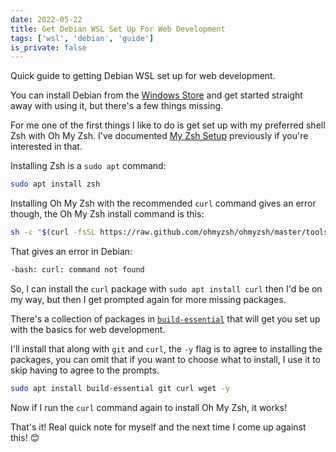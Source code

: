 ```yaml
---
date: 2022-05-22
title: Get Debian WSL Set Up For Web Development
tags: ['wsl', 'debian', 'guide']
is_private: false
---
```


Quick guide to getting Debian WSL set up for web development.

You can install Debian from the [Windows Store] and get started
straight away with using it, but there's a few things missing.

For me one of the first things I like to do is get set up with my
preferred shell Zsh with Oh My Zsh. I've documented [My Zsh Setup]
previously if you're interested in that.

Installing Zsh is a `sudo apt` command:

```bash
sudo apt install zsh
```

Installing Oh My Zsh with the recommended `curl` command gives an
error though, the Oh My Zsh install command is this:

```bash
sh -c "$(curl -fsSL https://raw.github.com/ohmyzsh/ohmyzsh/master/tools/install.sh)"
```

That gives an error in Debian:

```bash
-bash: curl: command not found
```

So, I can install the `curl` package with `sudo apt install curl` then
I'd be on my way, but then I get prompted again for more missing
packages.

There's a collection of packages in [`build-essential`] that will get
you set up with the basics for web development.

I'll install that along with `git` and `curl`, the `-y` flag is to
agree to installing the packages, you can omit that if you want to
choose what to install, I use it to skip having to agree to the
prompts.

```bash
sudo apt install build-essential git curl wget -y
```

Now if I run the `curl` command again to install Oh My Zsh, it works!

That's it! Real quick note for myself and the next time I come up
against this! 😊

<!-- Links -->

[windows store]:
  https://www.microsoft.com/store/productId/9MSVKQC78PK6
[`build-essential`]: https://packages.debian.org/sid/build-essential
[my zsh setup]: https://scottspence.com/posts/my-zsh-config
